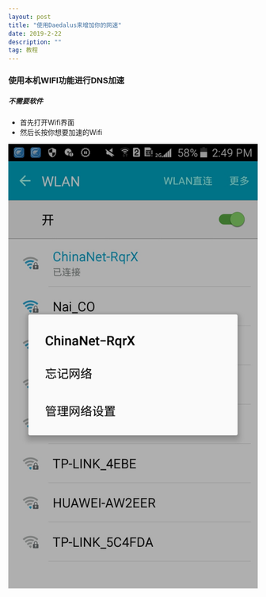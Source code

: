 ```yaml
---
layout: post
title: "使用Daedalus来增加你的网速"
date: 2019-2-22
description: ""
tag: 教程
---
```


### 使用本机WIFI功能进行DNS加速
##### 不需要软件

* 首先打开Wifi界面
* 然后长按你想要加速的Wifi

![](/images/boke/Daedalus/01.jpg)